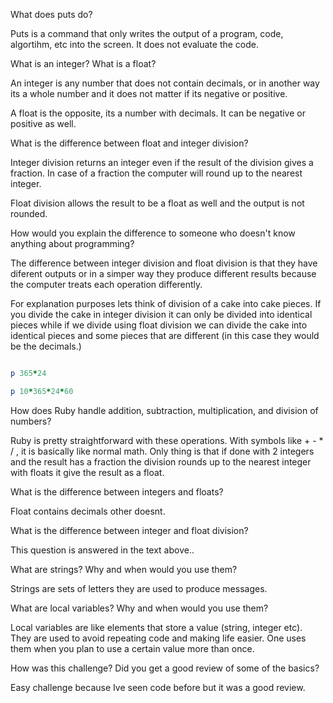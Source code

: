 What does puts do?

Puts is a command that only writes the output of a program, code, algortihm, etc into the screen. It does not evaluate the code.

What is an integer? What is a float?

An integer is any number that does not contain decimals, or in another way its a whole number and it does not matter if its negative or positive.

A float is the opposite, its a number with decimals. It can be negative or positive as well.

What is the difference between float and integer division? 

Integer division returns an integer even if the result of the division gives a fraction. In case of a fraction the computer will round up to the nearest integer.

Float division allows the result to be a float as well and the output is not rounded.

How would you explain the difference to someone who doesn't know anything about programming?

The difference between integer division and float division is that they have diferent outputs or in a simper way they produce different results because the computer treats each operation differently. 

For explanation purposes lets think of division of a cake into cake pieces. If you divide the cake in integer division it can only be divided into identical pieces while if we divide using float division we can divide the cake into identical pieces and some pieces that are different (in this case they would be the decimals.)

```ruby

p 365*24

p 10*365*24*60

```

How does Ruby handle addition, subtraction, multiplication, and division of numbers?

Ruby is pretty straightforward with these operations. With symbols like + - * / , it is basically like normal math. Only thing is that if done with 2 integers and the result has a fraction the division rounds up to the nearest integer with floats it give the result as a float.


What is the difference between integers and floats?

Float contains decimals other doesnt.

What is the difference between integer and float division?

This question is answered in the text above..

What are strings? Why and when would you use them?

Strings are sets of letters they are used to produce messages.

What are local variables? Why and when would you use them?

Local variables are like elements that store a value (string, integer etc). They are used to avoid repeating code and making life easier. One uses them when you plan to use a certain value more than once.

How was this challenge? Did you get a good review of some of the basics?

Easy challenge because Ive seen code before but it was a good review.